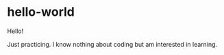 # hello-world

Hello!

Just practicing.  I know nothing about coding but am interested in learning.
